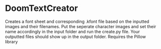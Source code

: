 # DoomTextCreator
 Creates a font sheet and corresponding .kfont file based on the inputted images and their filenames.
 Put the seperate character images and set their name accordingly in the input folder and run the create.py file. Your outputted files should show up in the output folder.
 Requires the Pillow library
